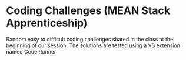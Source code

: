 # Coding Challenges (MEAN Stack Apprenticeship)


Random easy to difficult coding challenges shared in the class at the beginning of our session. The solutions are tested using a VS extension named Code Runner

